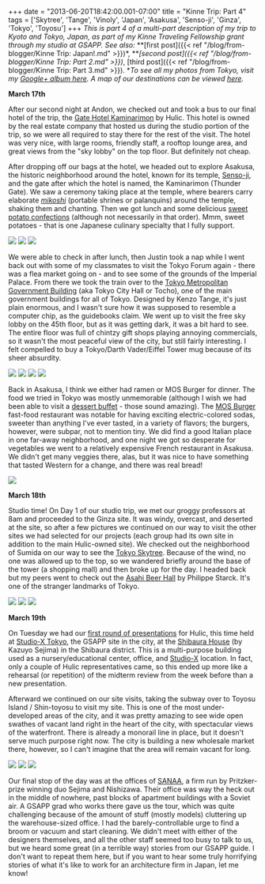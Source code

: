+++
date = "2013-06-20T18:42:00.001-07:00"
title = "Kinne Trip: Part 4"
tags = ['Skytree', 'Tange', 'Vinoly', 'Japan', 'Asakusa', 'Senso-ji', 'Ginza', 'Tokyo', 'Toyosu']
+++
*This is part 4 of a multi-part description of my trip to Kyoto and  Tokyo, Japan, as part of my Kinne Traveling Fellowship grant through my  studio at GSAPP.  See also:* **[first post]({{< ref "/blog/from-blogger/Kinne Trip: Japan!.md" >}})*, ***[second post]({{< ref "/blog/from-blogger/Kinne Trip: Part 2.md" >}})*, [third post]({{< ref "/blog/from-blogger/Kinne Trip: Part 3.md" >}}).  **To see all my photos from Tokyo, visit my [Google+ album here](https://plus.google.com/photos/100923770373915082594/albums/5859035906123059745?authkey=CJLA38HsjZ361QE).  A map of our destinations can be viewed [here](https://maps.google.com/maps/ms?msid=201905433843519722823.0004d7ae9fa7b76b1b582&msa=0&ll=35.670232,139.704037&spn=0.022139,0.049567).*

**March 17th**

After our second night at Andon, we checked out and took a bus to our final hotel of the trip, the [Gate Hotel Kaminarimon](http://www.gate-hotel.jp/english.html) by Hulic.  This hotel is owned by the real estate company that hosted us during the studio portion of the trip, so we were all required to stay there for the rest of the visit.  The hotel was very nice, with large rooms, friendly staff, a rooftop lounge area, and great views from the "sky lobby" on the top floor.  But definitely not cheap.

After dropping off our bags at the hotel, we headed out to explore Asakusa, the historic neighborhood around the hotel, known for its temple, [Senso-ji](http://en.wikipedia.org/wiki/Sens%C5%8D-ji), and the gate after which the hotel is named, the Kaminarimon (Thunder Gate).  We saw a ceremony taking place at the temple, where bearers carry elaborate *[mikoshi](http://en.wikipedia.org/wiki/Mikoshi)* (portable shrines or palanquins) around the temple, shaking them and chanting.  Then we got lunch and some delicious [sweet potato confections](http://hungry-note.blogspot.com/2012/07/japanese-sweet-potato-cake.html) (although not necessarily in that order).  Mmm, sweet potatoes - that is one Japanese culinary specialty that I fully support.

<img src="http://3.bp.blogspot.com/-WFWnRuptdPc/UcOjgRl2B4I/AAAAAAAACTs/97jqTQ4GZ4c/s1600/IMG_8908.jpg"/>

<img src="http://4.bp.blogspot.com/-7iWsAQQ9ISQ/UcOjaMSjJKI/AAAAAAAACSk/r5SpJIRaZ80/s1600/IMG_8933.jpg"/>

<img src="http://2.bp.blogspot.com/-2R68j6B4SLA/UcOjhXrwxyI/AAAAAAAACUI/E3VWzL8OBDo/s1600/IMG_8920.jpg"/>

We were able to check in after lunch, then Justin took a nap while I went back out with some of my classmates to visit the Tokyo Forum again - there was a flea market going on - and to see some of the grounds of the Imperial Palace.  From there we took the train over to the [Tokyo Metropolitan Government Building](http://en.wikipedia.org/wiki/Tokyo_Metropolitan_Government_Building) (aka Tokyo City Hall or Tocho), one of the main government buildings for all of Tokyo.  Designed by Kenzo Tange, it's just plain enormous, and I wasn't sure how it was supposed to resemble a computer chip, as the guidebooks claim.  We went up to visit the free sky lobby on the 45th floor, but as it was getting dark, it was a bit hard to see.  The entire floor was full of chintzy gift shops playing annoying commercials, so it wasn't the most peaceful view of the city, but still fairly interesting.  I felt compelled to buy a Tokyo/Darth Vader/Eiffel Tower mug because of its sheer absurdity.

<img src="http://3.bp.blogspot.com/-5setZFH35OU/UcOjeHdQ_AI/AAAAAAAACTA/YHylPR0ObvU/s1600/IMG_8956.jpg"/>

<img src="http://4.bp.blogspot.com/-Q-Df32whW0U/UcOjeUW02bI/AAAAAAAACTE/Jgp4qii2ctY/s1600/IMG_8970.jpg"/>

<img src="http://1.bp.blogspot.com/-DNDOpxkg-NM/UcOjfVmbahI/AAAAAAAACTU/-pwN0kVC5Do/s1600/IMG_8974.jpg"/>

<img src="http://3.bp.blogspot.com/-u_aOSToR8DA/UcOjfsq8yxI/AAAAAAAACTc/XD0_IQLkUzg/s1600/IMG_8984.jpg"/>

Back in Asakusa, I think we either had ramen or MOS Burger for dinner.  The food we tried in Tokyo was mostly unmemorable (although I wish we had been able to visit a [dessert buffet](http://vaneea.com/2010/03/all-you-can-eat-dessert-buffet-sweets.html) - those sound amazing).  The [MOS Burger](http://en.wikipedia.org/wiki/MOS_Burger) fast-food restaurant was notable for having exciting electric-colored sodas, sweeter than anything I've ever tasted, in a variety of flavors; the burgers, however, were subpar, not to mention tiny.  We did find a good Italian place in one far-away neighborhood, and one night we got so desperate for vegetables we went to a relatively expensive French restaurant in Asakusa.  We didn't get many veggies there, alas, but it was nice to have something that tasted Western for a change, and there was real bread!

<img src="http://3.bp.blogspot.com/-XB9AwWa622Q/UcOjgCcyN-I/AAAAAAAACTk/2gGZlgvQxak/s1600/IMG_9001.jpg"/>

**March 18th**

Studio time!  On Day 1 of our studio trip, we met our groggy professors at 8am and proceeded to the Ginza site.  It was windy, overcast, and deserted at the site, so after a few pictures we continued on our way to visit the other sites we had selected for our projects (each group had its own site in addition to the main Hulic-owned site).  We checked out the neighborhood of Sumida on our way to see the [Tokyo Skytree](http://en.wikipedia.org/wiki/Tokyo_Skytree).  Because of the wind, no one was allowed up to the top, so we wandered briefly around the base of the tower (a shopping mall) and then broke up for the day.  I headed back but my peers went to check out the [Asahi Beer Hall](http://en.wikipedia.org/wiki/Asahi_Beer_Hall) by Philippe Starck.  It's one of the stranger landmarks of Tokyo.

<img src="http://2.bp.blogspot.com/-Rt79_j51RaA/UcOlnEhDfBI/AAAAAAAACVM/IyFiALhFjQ0/s1600/IMG_9016.jpg"/>

<img src="http://4.bp.blogspot.com/-D3IGjV8KTT8/UcOlnJ8MObI/AAAAAAAACVE/m4Z863cCt-A/s1600/IMG_9032.jpg"/>

<img src="http://1.bp.blogspot.com/-iZK0wBGXYnc/UcOlnNYK8tI/AAAAAAAACVI/R4G4PNWc2nY/s1600/IMG_9035.jpg"/>

**March 19th**

On Tuesday we had our [first round of presentations](http://www.archiroid.sakura.ne.jp/studioxtokyogsapp/?p=1350) for Hulic, this time held at [Studio-X Tokyo](http://www.archiroid.sakura.ne.jp/studioxtokyogsapp/), the GSAPP site in the city, at the [Shibaura House](http://www.shibaurahouse.jp/about/) (by Kazuyo Sejima) in the Shibaura district.  This is a multi-purpose building used as a nursery/educational center, office, and [Studio-X](http://www.arch.columbia.edu/studio-x-global) location.  In fact, only a couple of Hulic representatives came, so this ended up more like a rehearsal (or repetition) of the midterm review from the week before than a new presentation.

Afterward we continued on our site visits, taking the subway over to Toyosu Island / Shin-toyosu to visit my site.  This is one of the most under-developed areas of the city, and it was pretty amazing to see wide open swathes of vacant land right in the heart of the city, with spectacular views of the waterfront.  There is already a monorail line in place, but it doesn't serve much purpose right now.  The city is building a new wholesale market there, however, so I can't imagine that the area will remain vacant for long.

<img src="http://4.bp.blogspot.com/-1LrqIQKQqoE/UcOpRl1_spI/AAAAAAAACVo/3mXYk8bhVY0/s1600/IMG_9047.jpg"/>

<img src="http://2.bp.blogspot.com/-golVeD2rmfE/UcOpSzzaDuI/AAAAAAAACWA/oN71_VQIx9s/s1600/IMG_9090.jpg"/>

<img src="http://1.bp.blogspot.com/-Gsx_DlLZ480/UcOpTq0xdoI/AAAAAAAACWQ/99GQ_4u21H4/s1600/IMG_9116.jpg"/>

Our final stop of the day was at the offices of [SANAA](http://en.wikipedia.org/wiki/SANAA), a firm run by Pritzker-prize winning duo Sejima and Nishizawa.  Their office was way the heck out in the middle of nowhere, past blocks of apartment buildings with a Soviet air.  A GSAPP grad who works there gave us the tour, which was quite challenging because of the amount of stuff (mostly models) cluttering up the warehouse-sized office.  I had the barely-controllable urge to find a broom or vacuum and start cleaning.  We didn't meet with either of the designers themselves, and all the other staff seemed too busy to talk to us, but we heard some great (in a terrible way) stories from our GSAPP guide.  I don't want to repeat them here, but if you want to hear some truly horrifying stories of what it's like to work for an architecture firm in Japan, let me know!
